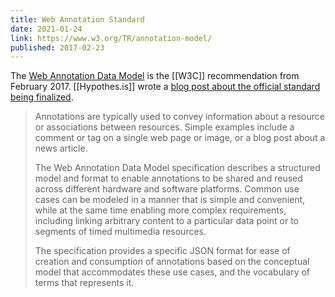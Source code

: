 ```yaml
---
title: Web Annotation Standard
date: 2021-01-24
link: https://www.w3.org/TR/annotation-model/
published: 2017-02-23
---
```


The [Web Annotation Data Model](https://www.w3.org/TR/annotation-model/) is the [[W3C]] recommendation from February 2017. [[Hypothes.is]] wrote a [blog post about the official standard being finalized](https://web.hypothes.is/blog/annotation-is-now-a-web-standard/).

> Annotations are typically used to convey information about a resource or associations between resources. Simple examples include a comment or tag on a single web page or image, or a blog post about a news article.
> 
> The Web Annotation Data Model specification describes a structured model and format to enable annotations to be shared and reused across different hardware and software platforms. Common use cases can be modeled in a manner that is simple and convenient, while at the same time enabling more complex requirements, including linking arbitrary content to a particular data point or to segments of timed multimedia resources.
> 
> The specification provides a specific JSON format for ease of creation and consumption of annotations based on the conceptual model that accommodates these use cases, and the vocabulary of terms that represents it.
